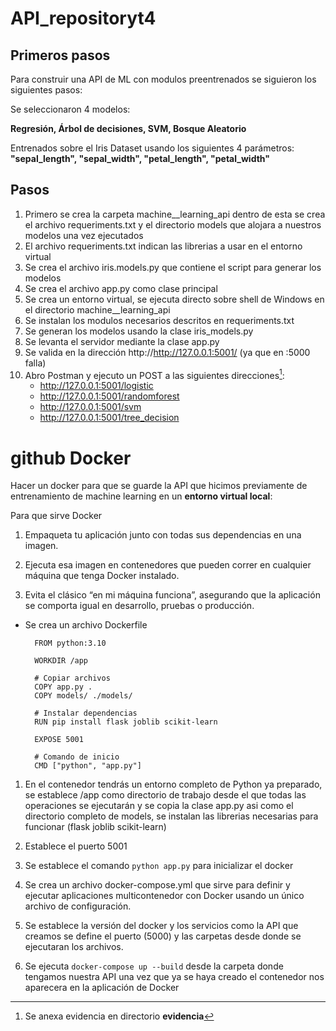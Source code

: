 # API_repositoryt4

## **Primeros pasos**
Para construir una API de ML con modulos preentrenados se siguieron los siguientes pasos:

Se seleccionaron 4 modelos:

**Regresión, Árbol de decisiones, SVM, Bosque Aleatorio**

Entrenados sobre el Iris Dataset usando los siguientes 4 parámetros:
	**"sepal_length", "sepal_width", "petal_length", "petal_width"**

## **Pasos**

1. Primero se crea la carpeta machine__learning_api dentro de esta se crea el archivo requeriments.txt y el directorio models que alojara a nuestros modelos una vez ejecutados
2. El archivo requeriments.txt indican las librerias a usar en el entorno virtual
3. Se crea el archivo iris.models.py que contiene el script para generar los modelos
4. Se crea el archivo app.py como clase principal
5. Se crea un entorno virtual, se ejecuta directo sobre shell de Windows en el directorio machine__learning_api
6. Se instalan los modulos necesarios descritos en requeriments.txt
7. Se generan los modelos usando la clase iris_models.py
8. Se levanta el servidor mediante la clase app.py
9. Se valida en la dirección http://http://127.0.0.1:5001/ (ya que en :5000 falla)
10. Abro Postman y ejecuto un POST a las siguientes direcciones[^1]:
   	- http://127.0.0.1:5001/logistic
   	- http://127.0.0.1:5001/randomforest
   	- http://127.0.0.1:5001/svm
   	- http://127.0.0.1:5001/tree_decision

[^1]:Se anexa evidencia en directorio **evidencia** 

# github Docker

Hacer un docker para que se guarde la API que hicimos previamente de entrenamiento de machine learning en un **entorno virtual local**: 

Para que sirve Docker
1. Empaqueta tu aplicación junto con todas sus dependencias en una imagen.

2. Ejecuta esa imagen en contenedores que pueden correr en cualquier máquina que tenga Docker instalado.

3. Evita el clásico “en mi máquina funciona”, asegurando que la aplicación se comporta igual en desarrollo, pruebas o producción.

- Se crea un archivo Dockerfile

		FROM python:3.10

		WORKDIR /app

		# Copiar archivos
		COPY app.py .
		COPY models/ ./models/

		# Instalar dependencias
		RUN pip install flask joblib scikit-learn

		EXPOSE 5001

		# Comando de inicio
		CMD ["python", "app.py"]

1. En el contenedor tendrás un entorno completo de Python ya preparado, se establece /app como directorio de trabajo desde el que todas las operaciones se ejecutarán y se copia la clase app.py asi como el directorio completo de models, se instalan las librerias necesarias para funcionar (flask joblib scikit-learn)

2. Establece el puerto 5001

3. Se establece el comando ```python app.py``` para inicializar el docker

4. Se crea un archivo docker-compose.yml que sirve para definir y ejecutar aplicaciones multicontenedor con Docker usando un único archivo de configuración. 

5. Se establece la versión del docker y los servicios como la API que creamos
se define el puerto (5000) y las carpetas desde donde se ejecutaran los archivos.

6. Se ejecuta ```docker-compose up --build``` desde la carpeta donde tengamos nuestra API una vez que ya se haya creado el contenedor nos aparecera en la aplicación de Docker 
